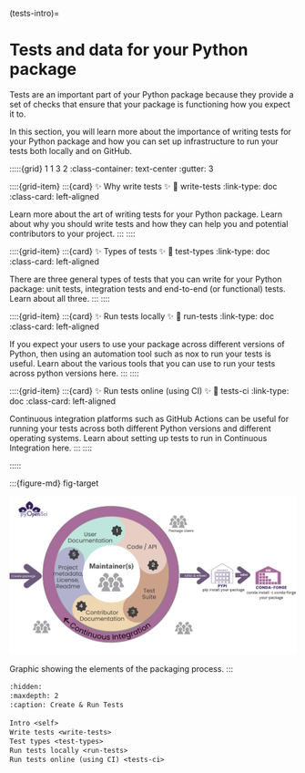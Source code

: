 (tests-intro)=
# Tests and data for your Python package

Tests are an important part of your Python package because they
provide a set of checks that ensure that your package is
functioning how you expect it to.

In this section, you will learn more about the importance of writing
tests for your Python package and how you can set up infrastructure
to run your tests both locally and on GitHub.


:::::{grid} 1 1 3 2
:class-container: text-center
:gutter: 3

::::{grid-item}
:::{card} ✨ Why write tests ✨
:link: write-tests
:link-type: doc
:class-card: left-aligned

Learn more about the art of writing tests for your Python package.
Learn about why you should write tests and how they can help you and
potential contributors to your project.
:::
::::

::::{grid-item}
:::{card} ✨ Types of tests ✨
:link: test-types
:link-type: doc
:class-card: left-aligned

There are three general types of tests that you can write for your Python
package: unit tests, integration tests and end-to-end (or functional) tests. Learn about all three.
:::
::::

::::{grid-item}
:::{card} ✨ Run tests locally ✨
:link: run-tests
:link-type: doc
:class-card: left-aligned

If you expect your users to use your package across different versions
of Python, then using an automation tool such as nox to run your tests is useful. Learn about the various tools that you can use to run your tests across python versions here.
:::
::::

::::{grid-item}
:::{card} ✨ Run tests online (using CI) ✨
:link: tests-ci
:link-type: doc
:class-card: left-aligned

Continuous integration platforms such as GitHub Actions can be
useful for running your tests across both different Python versions
and different operating systems. Learn about setting up tests to run in Continuous Integration here.
:::
::::

:::::


:::{figure-md} fig-target

<img src="../images/packaging-lifecycle.png" alt="" width="800px">

Graphic showing the elements of the packaging process.
:::

```{toctree}
:hidden:
:maxdepth: 2
:caption: Create & Run Tests

Intro <self>
Write tests <write-tests>
Test types <test-types>
Run tests locally <run-tests>
Run tests online (using CI) <tests-ci>
```
